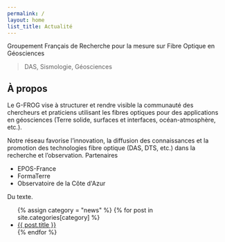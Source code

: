 ```yaml
---
permalink: /
layout: home
list_title: Actualité
---
```


Groupement Français de Recherche pour la mesure sur Fibre Optique en Géosciences

> DAS, Sismologie, Géosciences

## À propos

Le G-FROG vise à structurer et rendre visible la communauté des chercheurs et praticiens utilisant les fibres optiques pour des applications en géosciences (Terre solide, surfaces et interfaces, océan-atmosphère, etc.).

Notre réseau favorise l’innovation, la diffusion des connaissances et la promotion des technologies fibre optique (DAS, DTS, etc.) dans la recherche et l’observation.
Partenaires

- EPOS-France
- FormaTerre
- Observatoire de la Côte d'Azur

Du texte.

<ul>
  {% assign category = "news" %}
  {% for post in site.categories[category] %}
    <li>
      <a href="{{ post.url }}">{{ post.title }}</a>
      <!-- <small>({{ post.date | date: "%Y-%m-%d" }})</small> -->
    </li>
  {% endfor %}
</ul>
